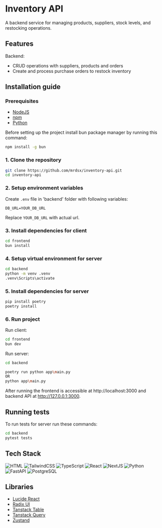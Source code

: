 # Inventory API

A backend service for managing products, suppliers, stock levels, and restocking operations.

## Features

Backend:

- CRUD operations with suppliers, products and orders
- Create and process purchase orders to restock inventory
<!-- - Track real-time stock levels for each product (TODO)
- Low stock alert system based on configurable thresholds (TODO)
- Search and filter products by name or SKU (TODO)
- Supplier-based reporting and inventory insights (TODO) -->

## Installation guide

### Prerequisites

- [NodeJS](https://nodejs.org/en)
- [npm](https://www.npmjs.com/)
- [Python](https://www.python.org/)

Before setting up the project install bun package manager by running this command:

```bash
npm install -g bun
```

### 1. Clone the repository

```bash
git clone https://github.com/mrdsx/inventory-api.git
cd inventory-api
```

### 2. Setup environment variables

Create `.env` file in 'backend' folder with following variables:

```
DB_URL=YOUR_DB_URL
```

Replace `YOUR_DB_URL` with actual url.

### 3. Install dependencies for client

```bash
cd frontend
bun install
```

### 4. Setup virtual environment for server

```bash
cd backend
python -m venv .venv
.venv\Scripts\activate
```

### 5. Install dependencies for server

```bash
pip install poetry
poetry install
```

### 6. Run project

Run client:

```bash
cd frontend
bun dev
```

Run server:

```bash
cd backend

poetry run python app\main.py
OR
python app\main.py
```

After running the frontend is accessible at http://localhost:3000 and backend API at http://127.0.0.1:3000.

## Running tests

To run tests for server run these commands:

```bash
cd backend
pytest tests
```

## Tech Stack

![HTML](https://img.shields.io/badge/HTML5-E34F26?style=for-the-badge&logo=html5&logoColor=white)
![TailwindCSS](https://img.shields.io/badge/TailwindCSS-06B6D4?style=for-the-badge&logo=tailwindcss&logoColor=white)
![TypeScript](https://img.shields.io/badge/TypeScript-3178C6?style=for-the-badge&logo=typescript&logoColor=white)
![React](https://img.shields.io/badge/React-20232A?style=for-the-badge&logo=react&logoColor=61DAFB)
![NextJS](https://img.shields.io/badge/next%20js-000000?style=for-the-badge&logo=nextdotjs&logoColor=white)
![Python](https://img.shields.io/badge/Python-3776AB?style=for-the-badge&logo=python&logoColor=white)
![FastAPI](https://img.shields.io/badge/FastAPI-009688?style=for-the-badge&logo=fastapi&logoColor=white)
![PostgreSQL](https://img.shields.io/badge/PostgreSQL-316192?style=for-the-badge&logo=postgresql&logoColor=white)

## Libraries

- [Lucide React](https://lucide.dev/)
- [Radix UI](https://www.radix-ui.com/)
- [Tanstack Table](https://tanstack.com/query/latest)
- [Tanstack Query](https://tanstack.com/table)
- [Zustand](https://zustand-demo.pmnd.rs/)
